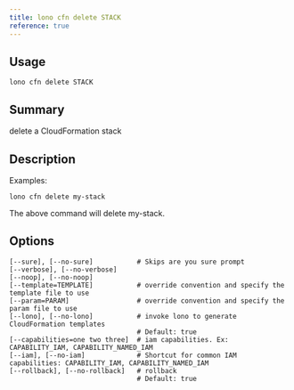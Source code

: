 ```yaml
---
title: lono cfn delete STACK
reference: true
---
```


## Usage

    lono cfn delete STACK

## Summary

delete a CloudFormation stack
## Description

Examples:

    lono cfn delete my-stack

The above command will delete my-stack.


## Options

```
[--sure], [--no-sure]           # Skips are you sure prompt
[--verbose], [--no-verbose]     
[--noop], [--no-noop]           
[--template=TEMPLATE]           # override convention and specify the template file to use
[--param=PARAM]                 # override convention and specify the param file to use
[--lono], [--no-lono]           # invoke lono to generate CloudFormation templates
                                # Default: true
[--capabilities=one two three]  # iam capabilities. Ex: CAPABILITY_IAM, CAPABILITY_NAMED_IAM
[--iam], [--no-iam]             # Shortcut for common IAM capabilities: CAPABILITY_IAM, CAPABILITY_NAMED_IAM
[--rollback], [--no-rollback]   # rollback
                                # Default: true
```

